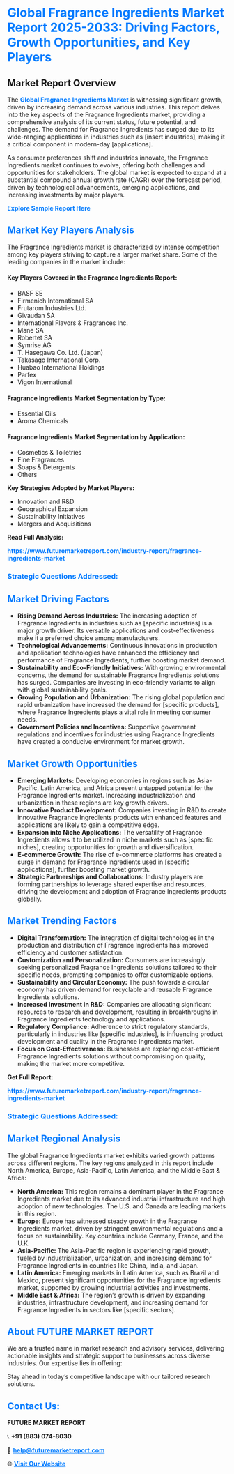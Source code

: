<h1 style="color: #007BFF;">Global Fragrance Ingredients Market Report 2025-2033: Driving Factors, Growth Opportunities, and Key Players</h1>

<section id="overview">
<h2>Market Report Overview</h2>
<p>The <a href="https://www.futuremarketreport.com/industry-report/fragrance-ingredients-market" style="color: #007BFF; text-decoration: none;"><strong>Global Fragrance Ingredients Market</strong></a> is witnessing significant growth, driven by increasing demand across various industries. This report delves into the key aspects of the Fragrance Ingredients market, providing a comprehensive analysis of its current status, future potential, and challenges. The demand for Fragrance Ingredients has surged due to its wide-ranging applications in industries such as [insert industries], making it a critical component in modern-day [applications].</p>
<p>As consumer preferences shift and industries innovate, the Fragrance Ingredients market continues to evolve, offering both challenges and opportunities for stakeholders. The global market is expected to expand at a substantial compound annual growth rate (CAGR) over the forecast period, driven by technological advancements, emerging applications, and increasing investments by major players.</p>
</section>

<section id="overview">
<p><a href="https://www.futuremarketreport.com/request-sample/reportId=91505" style="color: #007BFF; text-decoration: none;"><strong>Explore Sample Report Here</strong></a></p>
</section>

<section id="key-players">
<h2 style="color: #007BFF;">Market Key Players Analysis</h2>
<p>The Fragrance Ingredients market is characterized by intense competition among key players striving to capture a larger market share. Some of the leading companies in the market include:</p>
<h4>Key Players Covered in the Fragrance Ingredients Report:</h4>
<ul><li>BASF SE</li><li>Firmenich International SA</li><li>Frutarom Industries Ltd.</li><li>Givaudan SA</li><li>International Flavors &amp; Fragrances Inc.</li><li>Mane SA</li><li>Robertet SA</li><li>Symrise AG</li><li>T. Hasegawa Co. Ltd. (Japan)</li><li>Takasago International Corp.</li><li>Huabao International Holdings</li><li>Parfex</li><li>Vigon International</li></ul>
<h4>Fragrance Ingredients Market Segmentation by Type:</h4>
<ul><li>Essential Oils</li><li>Aroma Chemicals</li></ul>

<h4>Fragrance Ingredients Market Segmentation by Application:</h4>
<ul><li>Cosmetics &amp; Toiletries</li><li>Fine Fragrances</li><li>Soaps &amp; Detergents</li><li>Others</li></ul>
<p><strong>Key Strategies Adopted by Market Players:</strong></p>
<ul>
<li>Innovation and R&D</li>
<li>Geographical Expansion</li>
<li>Sustainability Initiatives</li>
<li>Mergers and Acquisitions</li>
</ul>
</section>

<section>
<p><strong>Read Full Analysis: </strong></p><a href="https://www.futuremarketreport.com/industry-report/fragrance-ingredients-market" style="color: #007BFF; text-decoration: none;"><strong>https://www.futuremarketreport.com/industry-report/fragrance-ingredients-market</strong></a>
<h3 style="color: #007BFF;">Strategic Questions Addressed:</h3>
</section>

<section id="driving-factors">
<h2 style="color: #007BFF;">Market Driving Factors</h2>
<ul>
<li><strong>Rising Demand Across Industries:</strong> The increasing adoption of Fragrance Ingredients in industries such as [specific industries] is a major growth driver. Its versatile applications and cost-effectiveness make it a preferred choice among manufacturers.</li>
<li><strong>Technological Advancements:</strong> Continuous innovations in production and application technologies have enhanced the efficiency and performance of Fragrance Ingredients, further boosting market demand.</li>
<li><strong>Sustainability and Eco-Friendly Initiatives:</strong> With growing environmental concerns, the demand for sustainable Fragrance Ingredients solutions has surged. Companies are investing in eco-friendly variants to align with global sustainability goals.</li>
<li><strong>Growing Population and Urbanization:</strong> The rising global population and rapid urbanization have increased the demand for [specific products], where Fragrance Ingredients plays a vital role in meeting consumer needs.</li>
<li><strong>Government Policies and Incentives:</strong> Supportive government regulations and incentives for industries using Fragrance Ingredients have created a conducive environment for market growth.</li>
</ul>
</section>

<section id="growth-opportunities">
<h2 style="color: #007BFF;">Market Growth Opportunities</h2>
<ul>
<li><strong>Emerging Markets:</strong> Developing economies in regions such as Asia-Pacific, Latin America, and Africa present untapped potential for the Fragrance Ingredients market. Increasing industrialization and urbanization in these regions are key growth drivers.</li>
<li><strong>Innovative Product Development:</strong> Companies investing in R&D to create innovative Fragrance Ingredients products with enhanced features and applications are likely to gain a competitive edge.</li>
<li><strong>Expansion into Niche Applications:</strong> The versatility of Fragrance Ingredients allows it to be utilized in niche markets such as [specific niches], creating opportunities for growth and diversification.</li>
<li><strong>E-commerce Growth:</strong> The rise of e-commerce platforms has created a surge in demand for Fragrance Ingredients used in [specific applications], further boosting market growth.</li>
<li><strong>Strategic Partnerships and Collaborations:</strong> Industry players are forming partnerships to leverage shared expertise and resources, driving the development and adoption of Fragrance Ingredients products globally.</li>
</ul>
</section>

<section id="trending-factors">
<h2 style="color: #007BFF;">Market Trending Factors</h2>
<ul>
<li><strong>Digital Transformation:</strong> The integration of digital technologies in the production and distribution of Fragrance Ingredients has improved efficiency and customer satisfaction.</li>
<li><strong>Customization and Personalization:</strong> Consumers are increasingly seeking personalized Fragrance Ingredients solutions tailored to their specific needs, prompting companies to offer customizable options.</li>
<li><strong>Sustainability and Circular Economy:</strong> The push towards a circular economy has driven demand for recyclable and reusable Fragrance Ingredients solutions.</li>
<li><strong>Increased Investment in R&D:</strong> Companies are allocating significant resources to research and development, resulting in breakthroughs in Fragrance Ingredients technology and applications.</li>
<li><strong>Regulatory Compliance:</strong> Adherence to strict regulatory standards, particularly in industries like [specific industries], is influencing product development and quality in the Fragrance Ingredients market.</li>
<li><strong>Focus on Cost-Effectiveness:</strong> Businesses are exploring cost-efficient Fragrance Ingredients solutions without compromising on quality, making the market more competitive.</li>
</ul>
</section>

<section>
<p><strong>Get Full Report: </strong></p><a href="https://www.futuremarketreport.com/industry-report/fragrance-ingredients-market" style="color: #007BFF; text-decoration: none;"><strong>https://www.futuremarketreport.com/industry-report/fragrance-ingredients-market</strong></a>
<h3 style="color: #007BFF;">Strategic Questions Addressed:</h3>
</section>


<section id="regional-analysis">
<h2 style="color: #007BFF;">Market Regional Analysis</h2>
<p>The global Fragrance Ingredients market exhibits varied growth patterns across different regions. The key regions analyzed in this report include North America, Europe, Asia-Pacific, Latin America, and the Middle East & Africa:</p>
<ul>
<li><strong>North America:</strong> This region remains a dominant player in the Fragrance Ingredients market due to its advanced industrial infrastructure and high adoption of new technologies. The U.S. and Canada are leading markets in this region.</li>
<li><strong>Europe:</strong> Europe has witnessed steady growth in the Fragrance Ingredients market, driven by stringent environmental regulations and a focus on sustainability. Key countries include Germany, France, and the U.K.</li>
<li><strong>Asia-Pacific:</strong> The Asia-Pacific region is experiencing rapid growth, fueled by industrialization, urbanization, and increasing demand for Fragrance Ingredients in countries like China, India, and Japan.</li>
<li><strong>Latin America:</strong> Emerging markets in Latin America, such as Brazil and Mexico, present significant opportunities for the Fragrance Ingredients market, supported by growing industrial activities and investments.</li>
<li><strong>Middle East & Africa:</strong> The region’s growth is driven by expanding industries, infrastructure development, and increasing demand for Fragrance Ingredients in sectors like [specific sectors].</li>
</ul>
</section>

<footer>
<h2 style="color: #007BFF;">About FUTURE MARKET REPORT</h2>
<p>We are a trusted name in market research and advisory services, delivering actionable insights and strategic support to businesses across diverse industries. Our expertise lies in offering:</p>

<p>Stay ahead in today’s competitive landscape with our tailored research solutions.</p>

<h2 style="color: #007BFF;">Contact Us:</h2>
<p><strong>FUTURE MARKET REPORT</strong></p>
<p>📞 <strong>+91 (883) 074-8030</strong></p>
<p>📧 <strong><a href="mailto:help@futuremarketreport.com" style="color: #007BFF;">help@futuremarketreport.com</a></strong></p>
<p>🌐 <strong><a href="https://www.futuremarketreport.com/" style="color: #007BFF;">Visit Our Website</a></strong></p>
</footer>